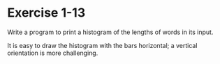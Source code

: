 # Exercise 1-13

Write a program to print a histogram of the lengths of words in its input.

It is easy to draw the histogram with the bars horizontal; a vertical orientation is more challenging.
